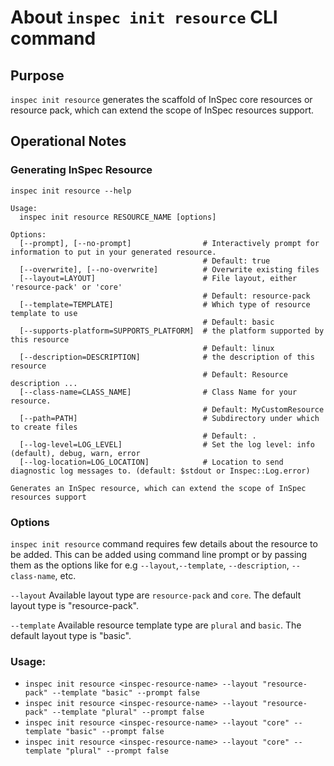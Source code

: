 # About `inspec init resource` CLI command

## Purpose

`inspec init resource` generates the scaffold of InSpec core resources or resource pack, which can extend the scope of InSpec resources support.

## Operational Notes

### Generating InSpec Resource

`inspec init resource --help`

```
Usage:
  inspec init resource RESOURCE_NAME [options]

Options:
  [--prompt], [--no-prompt]                # Interactively prompt for information to put in your generated resource.
                                           # Default: true
  [--overwrite], [--no-overwrite]          # Overwrite existing files
  [--layout=LAYOUT]                        # File layout, either 'resource-pack' or 'core'
                                           # Default: resource-pack
  [--template=TEMPLATE]                    # Which type of resource template to use
                                           # Default: basic
  [--supports-platform=SUPPORTS_PLATFORM]  # the platform supported by this resource
                                           # Default: linux
  [--description=DESCRIPTION]              # the description of this resource
                                           # Default: Resource description ...
  [--class-name=CLASS_NAME]                # Class Name for your resource.
                                           # Default: MyCustomResource
  [--path=PATH]                            # Subdirectory under which to create files
                                           # Default: .
  [--log-level=LOG_LEVEL]                  # Set the log level: info (default), debug, warn, error
  [--log-location=LOG_LOCATION]            # Location to send diagnostic log messages to. (default: $stdout or Inspec::Log.error)

Generates an InSpec resource, which can extend the scope of InSpec resources support
```

### Options
  `inspec init resource` command requires few details about the resource to be added. This can be added using command line prompt or by passing them as the options like for e.g `--layout`,`--template`, `--description`, `--class-name`, etc.

  `--layout` Available layout type are `resource-pack` and `core`. The default layout type is "resource-pack".

   `--template` Available resource template type are `plural` and `basic`. The default layout type is "basic".

### Usage: 
   
- `inspec init resource <inspec-resource-name> --layout "resource-pack" --template "basic" --prompt false`
- `inspec init resource <inspec-resource-name> --layout "resource-pack" --template "plural" --prompt false`
- `inspec init resource <inspec-resource-name> --layout "core" --template "basic" --prompt false`
- `inspec init resource <inspec-resource-name> --layout "core" --template "plural" --prompt false`


